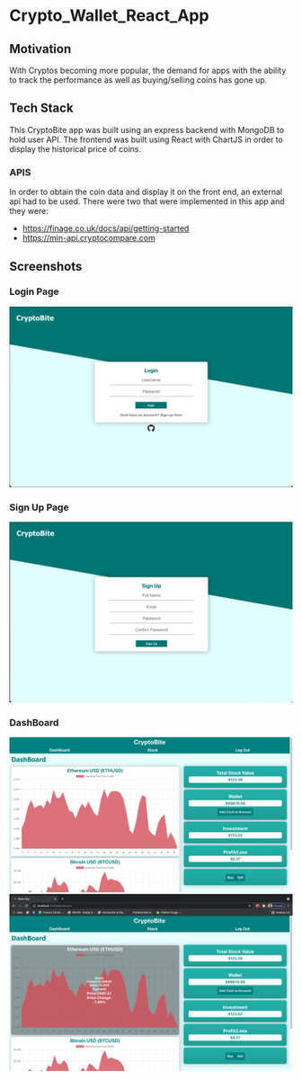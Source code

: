 # Crypto_Wallet_React_App

## Motivation

With Cryptos becoming more popular, the demand for apps with the ability to track the performance as well as buying/selling coins has gone up.

## Tech Stack

This CryptoBite app was built using an express backend with MongoDB to hold user API. The frontend was built using React with ChartJS in order to display the historical price of coins.

### APIS

In order to obtain the coin data and display it on the front end, an external api had to be used. There were two that were implemented in this app and they were:

- https://finage.co.uk/docs/api/getting-started
- https://min-api.cryptocompare.com

## Screenshots

### Login Page

![alt text](images/login.png)

### Sign Up Page

![alt text](images/signup.png)

### DashBoard

![alt text](images/dashboard.png)
![alt text](images/dash-stats.png)
